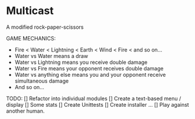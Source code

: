 # Multicast
A modified rock-paper-scissors

GAME MECHANICS:
- Fire < Water < Lightning < Earth < Wind < Fire < and so on...
- Water vs Water means a draw
- Water vs Lightning means you receive double damage
- Water vs Fire means your opponent receives double damage
- Water vs anything else means you and your opponent receive simultaneous damage
- And so on...

TODO:
[] Refactor into individual modules
[] Create a text-based menu / display
[] Some stats
[] Create Unittests
[] Create installer
...
[] Play against another human.
